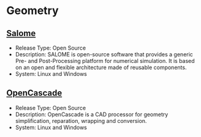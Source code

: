 # Geometry

## [Salome](https://www.salome-platform.org/)
* Release Type: Open Source
* Description: SALOME is open-source software that provides a generic Pre- and Post-Processing platform for numerical simulation. It is based on an open and flexible architecture made of reusable components.
* System: Linux and Windows

## [OpenCascade](https://www.opencascade.com/products/cad-processor/)
* Release Type: Open Source
* Description: OpenCascade is a CAD processor for geometry simplification, reparation, wrapping and conversion.
* System: Linux and Windows
